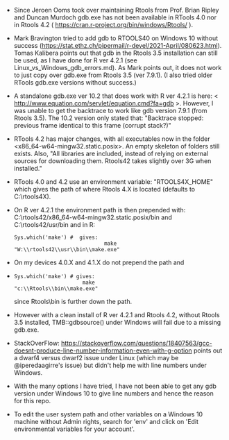 
- Since Jeroen Ooms took over maintaining Rtools from Prof. Brian Ripley and Duncan Murdoch gdb.exe has not been available in 
    RTools 4.0 nor in Rtools 4.2 ( https://cran.r-project.org/bin/windows/Rtools/ ). 
    
- Mark Bravington tried to add gdb to RTOOLS40 on Windows 10 without success (https://stat.ethz.ch/pipermail/r-devel/2021-April/080623.html).
       Tomas Kalibera points out that gdb in the Rtools 3.5 installation can still be used, as I have done for R ver 4.2.1 (see Linux_vs_Windows_gdb_errors.md). 
       As Mark points out, it does not work to just copy over gdb.exe from Rtools 3.5 (ver 7.9.1). (I also tried older RTools gdb.exe versions without success.)
    
- A standalone gdb.exe ver 10.2 that does work with R ver 4.2.1 is here: < http://www.equation.com/servlet/equation.cmd?fa=gdb >.
    However, I was unable to get the backtrace to work like gdb version 7.9.1 (from Rtools 3.5). The 10.2 version only stated that:
    "Backtrace stopped: previous frame identical to this frame (corrupt stack?)"
    
- RTools 4.2 has major changes, with all executables now in the folder <x86_64-w64-mingw32.static.posix>. An empty skeleton
      of folders still exists. Also, "All libraries are included, instead of relying on external sources for downloading them. 
      Rtools42 takes slightly over 3G when installed."
      
- RTools 4.0 and 4.2 use an environment variable: "RTOOLS4X_HOME" which gives the path of where Rtools 4.X is located (defaults to C:\rtools4X).
 
- On R ver 4.2.1 the environment path is then prepended with: C:\rtools42/x86_64-w64-mingw32.static.posix/bin and C:\rtools42/usr/bin 
   and in R:
   
      Sys.which('make') #  gives:
                                   make 
      "W:\\rtools42\\usr\\bin\\make.exe" 
   
- On my devices 4.0.X and 4.1.X do not prepend the path and 
-    
      Sys.which('make') # gives:
                            make 
      "c:\\Rtools\\bin\\make.exe" 
   
  since Rtools\bin is further down the path.
  
- However with a clean install of R ver 4.2.1 and Rtools 4.2, without Rtools 3.5 installed, TMB::gdbsource() under Windows
    will fail due to a missing gdb.exe.
    
- StackOverFlow: https://stackoverflow.com/questions/18407563/gcc-doesnt-produce-line-number-information-even-with-g-option
   points out a dwarf4 versus dwarf2 issue under Linux (which may be @iperedaagirre's issue) but didn't help me with line numbers under Windows.
   
- With the many options I have tried, I have not been able to get any gdb version under Windows 10 to give line numbers and hence the reason for this repo.     
   
- To edit the user system path and other variables on a Windows 10 machine without Admin rights, search for 'env' and 
       click on 'Edit environmental variables for your account'.
     
